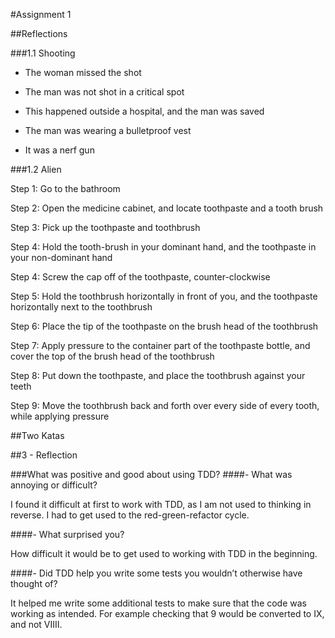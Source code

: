 #Assignment 1

##Reflections

###1.1 Shooting

- The woman missed the shot

- The man was not shot in a critical spot

- This happened outside a hospital, and the man was saved

- The man was wearing a bulletproof vest

- It was a nerf gun

###1.2 Alien

Step 1:
Go to the bathroom

Step 2:
Open the medicine cabinet, and locate toothpaste and a tooth brush

Step 3:
Pick up the toothpaste and toothbrush

Step 4:
Hold the tooth-brush in your dominant hand, and the toothpaste in your non-dominant hand

Step 4:
Screw the cap off of the toothpaste, counter-clockwise

Step 5:
Hold the toothbrush horizontally in front of you, and the toothpaste horizontally next to the toothbrush

Step 6:
Place the tip of the toothpaste on the brush head of the toothbrush

Step 7:
Apply pressure to the container part of the toothpaste bottle, and cover the top of the brush head of the toothbrush

Step 8:
Put down the toothpaste, and place the toothbrush against your teeth

Step 9: Move the toothbrush back and forth over every side of every tooth, while applying pressure


##Two Katas

##3 - Reflection

###What was positive and good about using TDD?
####- What was annoying or difficult?

I found it difficult at first to work with TDD, as I am not used to thinking in reverse. I had to get used to the red-green-refactor cycle.
 
####- What surprised you?

How difficult it would be to get used to working with TDD in the beginning. 

####- Did TDD help you write some tests you wouldn’t otherwise have thought of?

It helped me write some additional tests to make sure that the code was working as intended. For example checking that 9 would be converted to IX, and not VIIII.
